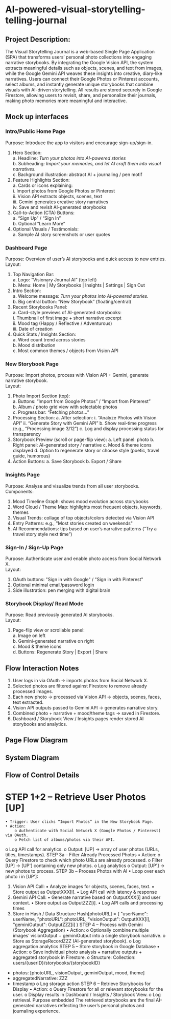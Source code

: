 # AI-powered-visual-storytelling-telling-journal
## Project Description:
The Visual Storytelling Journal is a web-based Single Page Application (SPA) that transforms users’
personal photo collections into engaging narrative storybooks. By integrating the Google Vision API,
the system extracts meaningful details such as objects, scenes, and text from images, while the Google
Gemini API weaves these insights into creative, diary-like narratives. Users can connect their Google
Photos or Pinterest accounts, select albums, and instantly generate unique storybooks that combine
visuals with AI-driven storytelling. All results are stored securely in Google Firestore, allowing users to
revisit, share, and personalize their journals, making photo memories more meaningful and
interactive.
## Mock up interfaces
### Intro/Public Home Page
Purpose: Introduce the app to visitors and encourage sign-up/sign-in.
1. Hero Section: <br/>
   a. Headline: *Turn your photos into AI-powered stories*<br/>
   b. Subheading: *Import your memories, and let AI craft them into visual narratives.*<br/>
   c. Background illustration: abstract AI + journaling / pen motif<br/>
2. Feature Highlights Section:<br/>
   a. Cards or icons explaining:<br/>
     i. Import photos from Google Photos or Pinterest<br/>
     ii. Vision API extracts objects, scenes, text<br/>
     iii. Gemini generates creative story narratives<br/>
     iv. Save and revisit AI-generated storybooks<br/>
3. Call-to-Action (CTA) Buttons:<br/>
   a. “Sign Up” / “Sign In”<br/>
   b. Optional “Learn More”<br/>
4. Optional Visuals / Testimonials:<br/>
   a. Sample AI story screenshots or user quotes<br/>
### Dashboard Page
Purpose: Overview of user’s AI storybooks and quick access to new entries.
Layout:
1. Top Navigation Bar:<br/>
  a. Logo: “Visionary Journal AI” (top left)<br/>
  b. Menu: Home | My Storybooks | Insights | Settings | Sign Out<br/>
2. Intro Section:<br/>
  a. Welcome message: *Turn your photos into AI-powered stories.*<br/>
  b. Big central button: “New Storybook” (floating/central)<br/>
3. Recent Storybooks Panel:<br/>
  a. Card-style previews of AI-generated storybooks:<br/>
    i. Thumbnail of first image + short narrative excerpt<br/>
    ii. Mood tag (Happy / Reflective / Adventurous)<br/>
    iii. Date of creation<br/>
4. Quick Stats / Insights Section:<br/>
   a. Word count trend across stories<br/>
   b. Mood distribution<br/>
   c. Most common themes / objects from Vision API<br/>
### New Storybook Page
Purpose: Import photos, process with Vision API + Gemini, generate narrative storybook.<br/>
Layout:<br/>
1. Photo Import Section (top):<br/>
  a. Buttons: “Import from Google Photos” / “Import from Pinterest”<br/>
  b. Album / photo grid view with selectable photos<br/>
  c. Progress bar: “Fetching photos…”
2. Processing Section:
  a. After selection:
    i. “Analyze Photos with Vision API”
    ii. “Generate Story with Gemini API”
  b. Show real-time progress (e.g., “Processing image 3/12”)
  c. Log and display processing status for transparency
3. Storybook Preview (scroll or page-flip view):
  a. Left panel: photo
  b. Right panel: AI-generated story / narrative
  c. Mood & theme icons displayed
  d. Option to regenerate story or choose style (poetic, travel guide, humorous)
4. Action Buttons:
  a. Save Storybook
  b. Export / Share
### Insights Page
Purpose: Analyse and visualize trends from all user storybooks.<br/>
Components:<br/>
1. Mood Timeline Graph: shows mood evolution across storybooks<br/>
2. Word Cloud / Theme Map: highlights most frequent objects, keywords, themes<br/>
3. Visual Trends: collage of top objects/colors detected via Vision API<br/>
4. Entry Patterns: e.g., "Most stories created on weekends"<br/>
5. AI Recommendations: tips based on user’s narrative patterns (“Try a travel story style next
time”)<br/>
### Sign-In / Sign-Up Page
Purpose: Authenticate user and enable photo access from Social Network X.<br/>
Layout:<br/>
1. OAuth buttons: "Sign in with Google" / "Sign in with Pinterest"<br/>
2. Optional minimal email/password login<br/>
3. Side illustration: pen merging with digital brain<br/>
### Storybook Display/ Read Mode
Purpose: Read previously generated AI storybooks.<br/>
Layout:<br/>
1. Page-flip view or scrollable panel:<br/>
a. Image on left<br/>
b. Gemini-generated narrative on right<br/>
c. Mood & theme icons<br/>
d. Buttons: Regenerate Story | Export | Share<br/>
## Flow Interaction Notes
1. User logs in via OAuth → imports photos from Social Network X.
2. Selected photos are filtered against Firestore to remove already processed images.
3. Each new photo → processed via Vision API → objects, scenes, faces, text extracted.
4. Vision API outputs passed to Gemini API → generates narrative story.
5. Combined photo + narrative + mood/theme tags → saved in Firestore.
6. Dashboard / Storybook View / Insights pages render stored AI storybooks and analytics.
## Page Flow Diagram
## System Diagram
## Flow of Control Details
# STEP 1+2 – Retrieve User Photos [UP]
    • Trigger: User clicks “Import Photos” in the New Storybook Page.
    • Action:
        o Authenticate with Social Network X (Google Photos / Pinterest) via OAuth.
        o Fetch list of albums/photos via their API.
o Log API call for analytics.
o Output: [UP] → array of user photos (URLs, titles, timestamps).
STEP 3a – Filter Already Processed Photos
• Action:
o Query Firestore to check which photo URLs are already processed.
o Filter [UP] → [UP'] containing only new photos.
o Log analytics
o Output: [UP'] → new photos to process.
STEP 3b – Process Photos with AI
• Loop over each photo i in [UP']:
1. Vision API Call:
▪ Analyze images for objects, scenes, faces, text.
▪ Store output as OutputXXX[i].
▪ Log API call with latency & response
2. Gemini API Call:
• Generate narrative based on OutputXXX[i] and user context.
• Store output as OutputZZZ[i].
• Log API calls and processing times
3. Store in Hash / Data Structure
Hash[photoURL] = {
"userName": userName,
"photoURL": photoURL,
"visionOutput": OutputXXX[i],
"geminiOutput": OutputZZZ[i]
}
STEP 4 – Process with Gemini (Storybook Aggregation)
• Action:
o Optionally combine multiple images’ visionOutput + geminiOutput into a single
storybook narrative.
o Store as StorageRecordZZZ (AI-generated storybook).
o Log aggregation analytics
STEP 5 – Store storybook in Google Database
• Action:
o Save individual photo analysis + narrative outputs + aggregated storybook in Firestore.
o Structure:
Collection: users/{userID}/storybooks/{storybookID}
 - photos: [photoURL, visionOutput, geminiOutput,
mood, theme]
 - aggregatedNarrative: ZZZ
 - timestamp
o Log storage action
STEP 6 – Retrieve Storybooks for Display
• Action:
o Query Firestore for all or relevant storybooks for the user.
o Display results in Dashboard / Insights / Storybook View.
o Log retrieval.
Purpose embedded
The retrieved storybooks are the final AI-generated narratives reflecting the user’s personal photos
and journaling experience.
